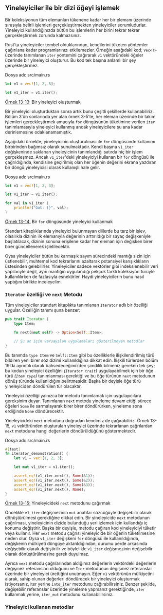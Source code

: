 ## Yineleyiciler ile bir dizi öğeyi işlemek
Bir koleksiyonun tüm elemanları tükenene kadar her bir elemanı üzerinde sırasıyla belirli işlemleri gerçekleştirmekten yineleyiciler sorumludurlar. Yineleyici kullandığınızda bütün bu işlemlerin her birini tekrar tekrar gerçekleştirmek zorunda kalmazsınız.

Rust'ta yineleyiciler tembel olduklarından, kendilerini tüketen yöntemler çağırılana kadar programlarınızı etkilemezler. Örneğin aşağıdaki kod; `Vec<T>` üzerinde tanımlanan `iter` yöntemini çağırarak `v1` vektöründeki öğeler üzerinde bir yineleyici oluşturur. Bu kod tek başına anlamlı bir şey gerçekleştirmez.

Dosya adı: src/main.rs
```Rust
let v1 = vec![1, 2, 3];

let v1_iter = v1.iter();
````
[Örnek 13-13:](https://play.rust-lang.org/?version=stable&mode=debug&edition=2018&gist=52bd47f729da130719a194242eb2dbb2) Bir yineleyici oluşturmak

Bir yineleyici oluşturduktan sonra artık bunu çeşitli şekillerde kullanabiliriz. Bölüm 3'ün sonlarında yer alan örnek 3-5'te, her eleman üzerinde bir takım işlemleri gerçekleştirmek amacıyla `for` döngüsünün tüketimine verilen `iter` tanımlamasıyla yineleyici kullanmış ancak  yineleyicilere şu ana kadar derinlemesine odaklanamamıştık.

Aşağıdaki örnekte, yineleyicinin oluşturulması ile `for` döngüsünde kullanımı birbirinden bağımsız olarak sunulmaktadır. Kendi başına `v1_iter` değişkeninde saklanan yineleyicinin tanımlandığı satırda hiç bir işlem gerçekleşmez. Ancak `v1_iter`'deki yineleyiciyi kullanan bir `for` döngüsü ile çağrıldığında, kendisine geçirilmiş olan her öğenin değerini ekrana yazdıran bir döngü yineleyicisi olarak kullanışlı  hale gelir.

Dosya adı: src/main.rs
```Rust
let v1 = vec![1, 2, 3];

let v1_iter = v1.iter();

for val in v1_iter {
    println!("Got: {}", val);
}
````
[Örnek 13-14:](https://play.rust-lang.org/?version=stable&mode=debug&edition=2018&gist=329f8b44fc0e94dccaca707c0ca98574) Bir `for` döngüsünde yineleyici kullanmak

Standart kitaplıklarında yineleyici bulunmayan dillerde bu tarz bir işlev, olasılıkla dizinin ilk elemanıyla değerinin arttırıldığı bir sayaç değişkeniyle başlatılacak, dizinin sonuna erişilene kadar her eleman için değişken birer birer güncellenerek işletilecektir.

Oysa yineleyiciler bütün bu karmaşık sayım sürecindeki mantığı sizin için üstlenebilir, muhtemel kod tekrarlarını azaltarak potansiyel karışıklıkların üstesinden gelebilirler. Yineleyiciler sadece vektörler gibi indekslenebilir veri yapılarıyle değil, aynı mantığın uygulandığı pekçok farklı koleksiyon türüyle kullanılılırken de fazlasıyla esnektirler. Haydi yineleyicilerin bunu nasıl yaptığını birlikte inceleyelim.

### `Iterator` özelliği ve `next` Metodu
Tüm yineleyiciler standart kitaplıkta tanımlanan `Iterator` adlı bir özelliği uygular. Özelliğin tanımı şuna benzer:

```Rust
pub trait Iterator {
    type Item;

    fn next(&mut self) -> Option<Self::Item>;

    // Şu an için varsayılan uygulamaları gösterilmeyen metodlar
}
````
Bu tanımda `type Item` ve `Self::Item` gibi bu özelliklerle ilişkilendirilmiş türü bildiren yeni birer söz dizimi kullanıldığına dikkat edin. İlişkili türlerden bölüm 19’da ayrıntılı olarak bahsedeceğimizden şimdilik bilmeniz gereken tek şey; bu kodun yineleyici özelliğini *(`Itarator trait`)* uygulayabilmek için bir öğe türü *(`Item type`)* tanımlanması gerektiği ve bu öğe türünün `next` metodunun dönüş türünde kullanıldığını belirtmesidir. Başka bir deyişle öğe türü yineleyiciden döndürülen tür olacaktır.

Yineleyici özelliği yalnızca bir metodu tanımlamak için uygulayıcılara gereksinim duyar. Tanımlanan `next` metodu yineleme devam ettiği sürece öğeleri `Some` ile sarmalayarak birer birer döndürürken, yineleme sona erdiğinde `None` döndürecektir.

Yineleyicideki `next` metodunu doğrudan kendimiz de çağırabiliriz. Örnek 13-15, `v1` vektöründen oluşturulan yineleyici üzerinde tekrarlanan çağrılardan `next` metoduna hangi değerlerin döndürüldüğünü göstermektedir.

Dosya adı: src/main.rs
```Rust
#[test]
fn iterator_demonstration() {
    let v1 = vec![1, 2, 3];

    let mut v1_iter = v1.iter();

    assert_eq!(v1_iter.next(), Some(&1));
    assert_eq!(v1_iter.next(), Some(&2));
    assert_eq!(v1_iter.next(), Some(&3));
    assert_eq!(v1_iter.next(), None);
}
````
[Örnek 13-15:](https://play.rust-lang.org/?version=stable&mode=debug&edition=2018&gist=e482568e0feb193f65ef94da694624ee) Yineleyicideki `next` metodunu çağırmak

Öncelikle `v1_iter` değişmezinin `mut` anahtar sözcüğüyle değişebilir olarak dönüştürülmesi gerektiğine dikkat edin. Bir yineleyicide `next` metodunun çağrılması, yineleyicinin dizide bulunduğu yeri izlemek için kullandığı iç konumu değiştirir. Başka bir deyişle, metodu çağıran kod yineleyiciyi tüketir veya kullanır. Her `next` metodu çağrısı yineleyicide bir öğenin tüketilmesine neden olur. Oysa `v1_iter` değişkeni `for` döngüsü ile kullanıldığında, değişkenin mülkiyeti döngüye aktarıldığından, durumu perde arkasında değişebilir olarak değiştirilir ve böylelikle `v1_iter` değişmezinin değişebilir olarak dönüştürülmesine gerek duyulmaz.

Ayrıca `next` metodu çağrılarından aldığımız değerlerin vektördeki değerlerin değişmez referansları olduğunu ve `Iter` metodunun değişmez referanslar üzerinde bir yineleyici ürettiğini unutmayın. Eğer `v1` vektörünün mülkiyetini alarak, sahip olunan değerleri döndürecek bir yineleyici oluşturmak istiyorsanız, iter yerine `into_iter` metodunu çağırabilirsiniz. Benzer şekilde, değişebilir referanslar üzerinde yineleme yapmanız gerektiğinde, `iter` kullanmak yerine, `iter_mut` metodunu kullanabilirsiniz.

### Yineleyici kullanan metodlar
